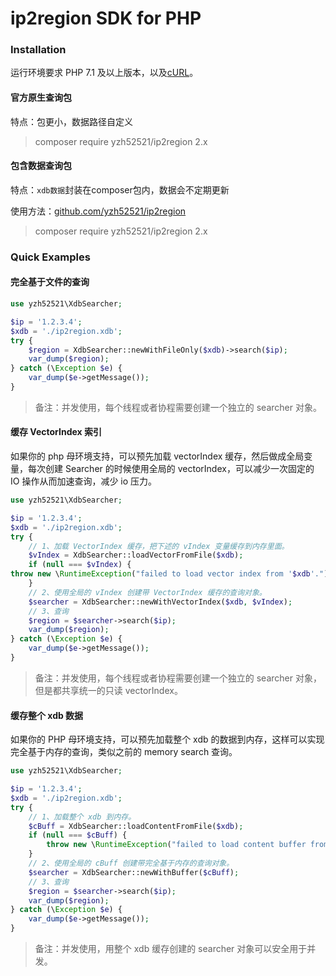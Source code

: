 # ip2region SDK for PHP

### Installation

运行环境要求 PHP 7.1 及以上版本，以及[cURL](http://php.net/manual/zh/book.curl.php)。

#### 官方原生查询包

特点：包更小，数据路径自定义

> composer require yzh52521/ip2region 2.x

#### 包含数据查询包

特点：`xdb数据`封装在composer包内，数据会不定期更新

使用方法：[github.com/yzh52521/ip2region](https://github.com/yzh52521/ip2region)

> composer require yzh52521/ip2region 2.x

### Quick Examples

#### 完全基于文件的查询

```php
use yzh52521\XdbSearcher;

$ip = '1.2.3.4';
$xdb = './ip2region.xdb';
try {
    $region = XdbSearcher::newWithFileOnly($xdb)->search($ip);
    var_dump($region);
} catch (\Exception $e) {
    var_dump($e->getMessage());
}
```

> 备注：并发使用，每个线程或者协程需要创建一个独立的 searcher 对象。

#### 缓存 VectorIndex 索引

如果你的 php 母环境支持，可以预先加载 vectorIndex 缓存，然后做成全局变量，每次创建 Searcher 的时候使用全局的
vectorIndex，可以减少一次固定的 IO 操作从而加速查询，减少 io 压力。

```php
use yzh52521\XdbSearcher;

$ip = '1.2.3.4';
$xdb = './ip2region.xdb';
try {
    // 1、加载 VectorIndex 缓存，把下述的 vIndex 变量缓存到内存里面。
    $vIndex = XdbSearcher::loadVectorFromFile($xdb);
    if (null === $vIndex) {
throw new \RuntimeException("failed to load vector index from '$xdb'.");
    }
    // 2、使用全局的 vIndex 创建带 VectorIndex 缓存的查询对象。
    $searcher = XdbSearcher::newWithVectorIndex($xdb, $vIndex);
    // 3、查询
    $region = $searcher->search($ip);
    var_dump($region);
} catch (\Exception $e) {
    var_dump($e->getMessage());
}
```

> 备注：并发使用，每个线程或者协程需要创建一个独立的 searcher 对象，但是都共享统一的只读 vectorIndex。

#### 缓存整个 xdb 数据

如果你的 PHP 母环境支持，可以预先加载整个 xdb 的数据到内存，这样可以实现完全基于内存的查询，类似之前的 memory search 查询。

```php
use yzh52521\XdbSearcher;

$ip = '1.2.3.4';
$xdb = './ip2region.xdb';
try {
    // 1、加载整个 xdb 到内存。
    $cBuff = XdbSearcher::loadContentFromFile($xdb);
    if (null === $cBuff) {
        throw new \RuntimeException("failed to load content buffer from '$xdb'");
    }
    // 2、使用全局的 cBuff 创建带完全基于内存的查询对象。
    $searcher = XdbSearcher::newWithBuffer($cBuff);
    // 3、查询
    $region = $searcher->search($ip);
    var_dump($region);
} catch (\Exception $e) {
    var_dump($e->getMessage());
}
```

> 备注：并发使用，用整个 xdb 缓存创建的 searcher 对象可以安全用于并发。